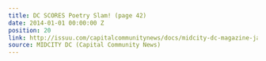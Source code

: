 ```yaml
---
title: DC SCORES Poetry Slam! (page 42)
date: 2014-01-01 00:00:00 Z
position: 20
link: http://issuu.com/capitalcommunitynews/docs/midcity-dc-magazine-january-2014
source: MIDCITY DC (Capital Community News)
---
```


